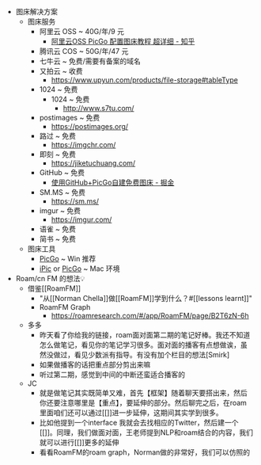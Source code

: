 - 图床解决方案
    - 图床服务
        - 阿里云 OSS ~ 40G/年/9 元
            - [阿里云OSS PicGo 配置图床教程 超详细 - 知乎](https://zhuanlan.zhihu.com/p/104152479)
        - 腾讯云 COS ~ 50G/年/47 元
        - 七牛云 ~ 免费/需要有备案的域名
        - 又拍云 ~ 收费
            - https://www.upyun.com/products/file-storage#tableType
        - 1024 ~ 免费
            - 1024 ~ 免费
                - http://www.s7tu.com/
        - postimages ~ 免费
            - https://postimages.org/
        - 路过 ~ 免费
            - https://imgchr.com/
        - 即刻 ~ 免费
            - https://jiketuchuang.com/
        - GitHub ~ 免费
            - [使用GitHub+PicGo自建免费图床 - 掘金](https://juejin.im/post/6844904078468710413)
        - SM.MS ~ 免费
            - https://sm.ms/
        - imgur ~ 免费
            - https://imgur.com/
        - 语雀 ~ 免费
        - 简书 ~ 免费
    - 图床工具
        - [PicGo](https://github.com/Molunerfinn/PicGo) ~ Win 推荐
        - [iPic](https://apps.apple.com/cn/app/ipic-markdown-%E5%9B%BE%E5%BA%8A-%E6%96%87%E4%BB%B6%E4%B8%8A%E4%BC%A0%E5%B7%A5%E5%85%B7/id1101244278?mt=12) or [PicGo](https://github.com/Molunerfinn/PicGo) ~ Mac 环境
- Roam/cn FM 的想法💡
    - 借鉴[[RoamFM]]
        - "从[[Norman Chella]]做[[RoamFM]]学到什么？#[[lessons learnt]]"
        - RoamFM Graph 
            - https://roamresearch.com/#/app/RoamFM/page/B2T6zN-6h
    - 多多
        - 昨天看了你给我的链接，roam面对面第二期的笔记好棒。我还不知道怎么做笔记，看见你的笔记学习很多。面对面的播客有点想做诶，虽然没做过，看见少数派有指导。有没有加个栏目的想法[Smirk]
        - 如果做播客的话把重点部分剪出来嘛
        - 听过第二期，感觉到中间的中断还蛮适合播客的
    - JC
        - 就是做笔记其实既简单又难，首先【框架】随着聊天要搭出来，然后你还要注意哪里是【重点】，要延伸的部分。然后聊完之后，在roam里面咱们还可以通过[[]]进一步延伸，这期间其实学到很多。
        - 比如他提到一个interface 我就会去找相应的Twitter，然后建一个[[]]。同理，我们做面对面，王老师提到NLP和roam结合的内容，我们就可以进行[[]]更多的延伸
        - 看看RoamFM的roam graph，Norman做的非常好，我们可以仿照的
